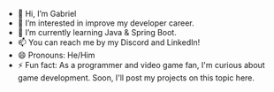 - 👋 Hi, I’m Gabriel
- 👀 I’m interested in improve my developer career.
- 🌱 I’m currently learning Java & Spring Boot.
- 📫 You can reach me by my Discord and LinkedIn!
- 😄 Pronouns: He/Him
- ⚡ Fun fact: As a programmer and video game fan, I'm curious about game development. Soon, I'll post my projects on this topic here.

<!---
gabrieltduart/gabrieltduart is a ✨ special ✨ repository because its `README.md` (this file) appears on your GitHub profile.
You can click the Preview link to take a look at your changes.
--->
